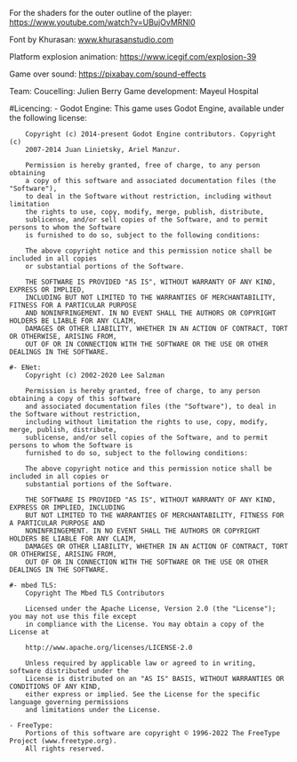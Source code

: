 For the shaders for the outer outline of the player: https://www.youtube.com/watch?v=UBujOvMRNl0

Font by Khurasan: www.khurasanstudio.com

Platform explosion animation: https://www.icegif.com/explosion-39

Game over sound: https://pixabay.com/sound-effects


Team:
	Coucelling: Julien Berry
	Game development: Mayeul Hospital


#Licencing:
	- Godot Engine:
		This game uses Godot Engine, available under the following license:

		Copyright (c) 2014-present Godot Engine contributors. Copyright (c)
		2007-2014 Juan Linietsky, Ariel Manzur.

		Permission is hereby granted, free of charge, to any person obtaining
		a copy of this software and associated documentation files (the "Software"),
		to deal in the Software without restriction, including without limitation
		the rights to use, copy, modify, merge, publish, distribute,
		sublicense, and/or sell copies of the Software, and to permit persons to whom the Software
		is furnished to do so, subject to the following conditions:

		The above copyright notice and this permission notice shall be included in all copies
		or substantial portions of the Software.

		THE SOFTWARE IS PROVIDED "AS IS", WITHOUT WARRANTY OF ANY KIND, EXPRESS OR IMPLIED,
		INCLUDING BUT NOT LIMITED TO THE WARRANTIES OF MERCHANTABILITY, FITNESS FOR A PARTICULAR PURPOSE
		AND NONINFRINGEMENT. IN NO EVENT SHALL THE AUTHORS OR COPYRIGHT HOLDERS BE LIABLE FOR ANY CLAIM,
		DAMAGES OR OTHER LIABILITY, WHETHER IN AN ACTION OF CONTRACT, TORT OR OTHERWISE, ARISING FROM,
		OUT OF OR IN CONNECTION WITH THE SOFTWARE OR THE USE OR OTHER DEALINGS IN THE SOFTWARE.

	#- ENet:
		Copyright (c) 2002-2020 Lee Salzman

		Permission is hereby granted, free of charge, to any person obtaining a copy of this software
		and associated documentation files (the "Software"), to deal in the Software without restriction,
		including without limitation the rights to use, copy, modify, merge, publish, distribute,
		sublicense, and/or sell copies of the Software, and to permit persons to whom the Software is
		furnished to do so, subject to the following conditions:

		The above copyright notice and this permission notice shall be included in all copies or
		substantial portions of the Software.

		THE SOFTWARE IS PROVIDED "AS IS", WITHOUT WARRANTY OF ANY KIND, EXPRESS OR IMPLIED, INCLUDING
		BUT NOT LIMITED TO THE WARRANTIES OF MERCHANTABILITY, FITNESS FOR A PARTICULAR PURPOSE AND
		NONINFRINGEMENT. IN NO EVENT SHALL THE AUTHORS OR COPYRIGHT HOLDERS BE LIABLE FOR ANY CLAIM,
		DAMAGES OR OTHER LIABILITY, WHETHER IN AN ACTION OF CONTRACT, TORT OR OTHERWISE, ARISING FROM,
		OUT OF OR IN CONNECTION WITH THE SOFTWARE OR THE USE OR OTHER DEALINGS IN THE SOFTWARE.

	#- mbed TLS:
		Copyright The Mbed TLS Contributors

		Licensed under the Apache License, Version 2.0 (the "License"); you may not use this file except
		in compliance with the License. You may obtain a copy of the License at

		http://www.apache.org/licenses/LICENSE-2.0

		Unless required by applicable law or agreed to in writing, software distributed under the
		License is distributed on an "AS IS" BASIS, WITHOUT WARRANTIES OR CONDITIONS OF ANY KIND,
		either express or implied. See the License for the specific language governing permissions
		and limitations under the License.

	- FreeType:
		Portions of this software are copyright © 1996-2022 The FreeType Project (www.freetype.org).
		All rights reserved.

